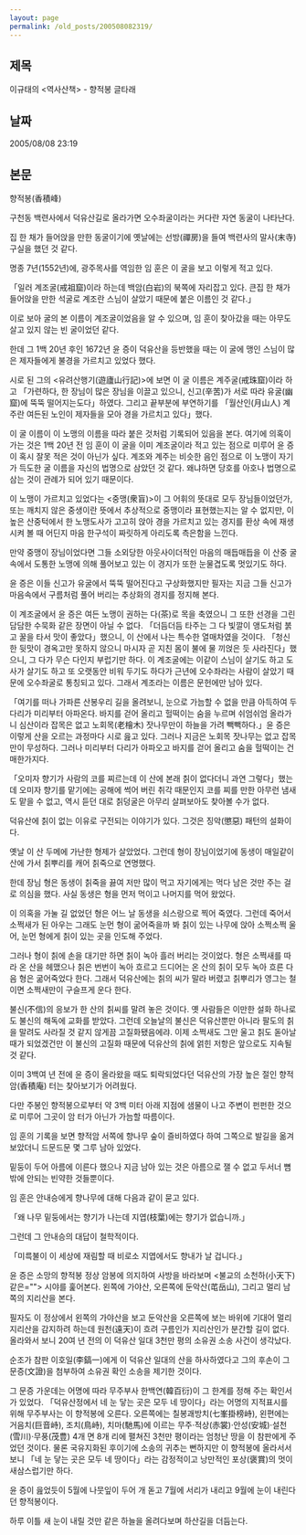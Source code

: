 ```yaml
---
layout: page
permalink: /old_posts/200508082319/
---
```


## 제목
이규태의 &lt;역사산책&gt; - 향적봉 글타래

## 날짜
2005/08/08 23:19

## 본문
향적봉(香積峰)
 

   구천동 백련사에서 덕유산길로 올라가면 오수좌굴이라는 커다란 자연 동굴이 나타난다.

   집 한 채가 들어앉을 만한 동굴이기에 옛날에는 선방(禪房)을 들여 백련사의 말사(末寺) 구실을 했던 것 같다.

   명종 7년(1552년)에, 광주목사를 역임한 임 훈은 이 굴을 보고 이렇게 적고 있다.

   「일러 계조굴(戒祖窟)이라 하는데 백암(白岩)의 북쪽에 자리잡고 있다. 큰집 한 채가 들어앉을 만한 석굴로 계조란 스님이 살았기 때문에 붙은 이름인 것 같다.」

   이로 보아 굴의 본 이름이 계조굴이었음을 알 수 있으며, 임 훈이 찾아갔을 때는 아무도 살고 있지 않는 빈 굴이었던 같다.

   한데 그 1백 20년 후인 1672년 윤 증이 덕유산을 등반했을 때는 이 굴에 맹인 스님이 많은 제자들에게 불경을 가르치고 있었다 했다.

   시로 된 그의 <유려산행기(遊廬山行記)>에 보면 이 굴 이름은 계주굴(戒珠窟)이라 하고 「가련하다, 한 장님이 많은 장님을 이끌고 있으니, 신고(辛苦)가 서로 따라 유굴(幽窟)에 뚝뚝 떨어지는도다」하였다. 그리고 끝부분에 부연하기를 「월산인(月山人) 계주란 여든된 노인이 제자들을 모아 경을 가르치고 있다」했다.

   이 굴 이름이 이 노맹의 이름을 따라 붙은 것처럼 기록되어 있음을 본다. 여기에 의혹이 가는 것은 1백 20년 전 임 훈이 이 굴을 이미 계조굴이라 적고 있는 점으로 미루어 윤 증이 혹시 잘못 적은 것이 아닌가 싶다. 계조와 계주는 비슷한 음인 점으로 이 노맹이 자기가 득도한 굴 이름을 자신의 법명으로 삼았던 것 같다. 왜냐하면 당호를 아호나 법명으로 삼는 것이 관례가 되어 있기 때문이다.

   이 노맹이 가르치고 있었다는 <중맹(衆盲)>이 그 어휘의 뜻대로 모두 장님들이었던가, 또는 깨치지 않은 중생이란 뜻에서 추상적으로 중맹이라 표현했는지는 알 수 없지만, 이 높은 산중턱에서 한 노맹도사가 고고히 앉아 경을 가르치고 있는 경지를 환상 속에 재생시켜 볼 때 어딘지 마음 한구석이 짜릿하게 아리도록 측은함을 느낀다.

   만약 중맹이 장님이었다면 그들 소외당한 아웃사이더적인 마음의 매듭매듭을 이 산중 굴 속에서 도통한 노맹에 의해 풀어보고 있는 이 경지가 또한 눈물겹도록 멋있기도 하다.

   윤 증은 이들 신고가 유굴에서 뚝뚝 떨어진다고 구상화했지만 필자는 지금 그들 신고가 마음속에서 구름처럼 풀어 버리는 추상화의 경지를 정지해 본다.

   이 계조굴에서 윤 증은 여든 노맹이 권하는 다(茶)로 목을 축였으니 그 또한 선경을 그린 담담한 수묵화 같은 장면이 아닐 수 없다. 「더듬더듬 타주는 그 다 빛깔이 앵도처럼 붉고 꿀을 타서 맛이 좋았다」했으니, 이 산에서 나는 특수한 열매차였을 것이다. 「청신한 뒷맛이 경옥고만 못하지 않으니 마시자 곧 지친 몸이 불에 물 끼얹은 듯 사라진다」했으니, 그 다가 무슨 다인지 부럽기만 하다. 이 계조굴에는 이같이 스님이 살기도 하고 도사가 살기도 하고 또 오랫동안 비워 두기도 하다가 근년에 오수좌라는 사람이 살았기 때문에 오수좌굴로 통칭되고 있다. 그래서 계조라는 이름은 문헌에만 남아 있다.

   「여기를 떠나 가파른 산봉우리 길을 올려보니, 눈으로 가늠할 수 없을 만큼 아득하여 두 다리가 미리부터 아파온다. 바지를 걷어 올리고 헐떡이는 숨을 누르며 쉬엄쉬엄 올라가니 심산이라 잡목은 없고 노회목(老檜木) 잣나무만이 하늘을 가려 빽빽하다.」윤 증은 이렇게 산을 오르는 과정마다 시로 읊고 있다. 그러나 지금은 노회목 잣나무는 없고 잡목만이 무성하다. 그러나 미리부터 다리가 아파오고 바지를 걷어 올리고 숨을 헐떡이는 건 매한가지다.

   「오미자 향기가 사람의 코를 찌르는데 이 산에 본래 칡이 없다더니 과연 그렇다」했는데 오미자 향기를 맡기에는 공해에 썩어 버린 취각 때문인지 코를 찌를 만한 아무런 냄새도 맡을 수 없고, 역시 듣던 대로 칡덩굴은 아무리 살펴보아도 찾아볼 수가 없다.

   덕유산에 칡이 없는 이유로 구전되는 이야기가 있다. 그것은 징악(懲惡) 패턴의 설화이다.

   옛날 이 산 두메에 가난한 형제가 살았었다. 그런데 형이 장님이었기에 동생이 매일같이 산에 가서 칡뿌리를 캐어 칡죽으로 연명했다.

   한데 장님 형은 동생이 칡죽을 끓여 저만 많이 먹고 자기에게는 먹다 남은 것만 주는 걸로 의심을 했다. 사실 동생은 형을 먼저 먹이고 나머지를 먹어 왔었다.

   이 의혹을 가눌 길 없었던 형은 어느 날 동생을 쇠스랑으로 찍어 죽였다. 그런데 죽어서 소쩍새가 된 아우는 그래도 눈먼 형이 굶어죽을까 봐 칡이 있는 나무에 앉아 소쩍소쩍 울어, 눈먼 형에게 칡이 있는 곳을 인도해 주었다.

   그러나 형이 칡에 손을 대기만 하면 칡이 녹아 흘러 버리는 것이었다. 형은 소쩍새를 따라 온 산을 헤맸으나 칡은 번번이 녹아 흐르고 드디어는 온 산의 칡이 모두 녹아 흐른 다음 형은 굶어죽었다 한다. 그래서 덕유산에는 칡의 씨가 말라 버렸고 칡뿌리가 영그는 철이면 소쩍새만이 구슬프게 운다 한다.

   불신(不信)의 응보가 한 산의 칡씨를 말려 놓은 것이다. 옛 사람들은 이만한 설화 하나로도 불신의 해독에 교화를 받았다. 그런데 오늘날의 불신은 덕유산뿐만 아니라 팔도의 칡을 말려도 사라질 것 같지 않게끔 고질화됐음에랴. 이제 소쩍새도 그만 울고 칡도 돋아날 때가 되었겠건만 이 불신의 고질화 때문에 덕유산의 칡에 얽힌 저항은 앞으로도 지속될 것 같다.

   이미 3백여 년 전에 윤 증이 올라왔을 때도 퇴락되었다던 덕유산의 가장 높은 절인 향적암(香積庵) 터는 찾아보기가 어려웠다.

   다만 주봉인 향적봉으로부터 약 3백 미터 아래 지점에 샘물이 나고 주변이 펀펀한 것으로 미루어 그곳이 암 터가 아닌가 가늠할 따름이다.

   임 훈의 기록을 보면 향적암 서쪽에 향나무 숲이 즐비하였다 하여 그쪽으로 발길을 옮겨 보았더니 드문드문 몇 그루 남아 있었다.

   밑둥이 두어 아름에 이른다 했으나 지금 남아 있는 것은 아름으로 잴 수 없고 두서너 뼘밖에 안되는 빈약한 것들뿐이다.

   임 훈은 안내승에게 향나무에 대해 다음과 같이 묻고 있다.

   「왜 나무 밑둥에서는 향기가 나는데 지엽(枝葉)에는 향기가 없습니까.」

   그런데 그 안내승의 대답이 철학적이다.

   「미륵불이 이 세상에 재림할 때 비로소 지엽에서도 향내가 날 겁니다.」

   윤 증은 소망의 향적봉 정상 암봉에 의지하여 사방을 바라보며 <불교의 소천하(小天下)같은=""> 시야를 훑어본다. 왼쪽에 가야산, 오른쪽에 둔악산(芚岳山), 그리고 멀리 남쪽의 지리산을 본다.

   필자도 이 정상에서 왼쪽의 가야산을 보고 둔악산을 오른쪽에 보는 바위에 기대어 멀리 지리산을 감지하려 하는데 원천(遠天)이 흐려 구름인가 지리산인가 분간할 길이 없다. 올라와서 보니 20여 년 전의 이 덕유산 일대 3천만 평의 소유권 소송 사건이 생각났다.

   순조가 참판 이호일(李鎬一)에게 이 덕유산 일대의 산을 하사하였다고 그의 후손이 그 문증(文證)을 첨부하여 소유권 확인 소송을 제기한 것이다.

   그 문증 가운데는 어명에 따라 무주부사 한백연(韓百衍)이 그 한계를 정해 주는 확인서가 있었다. 「덕유산정에서 네 눈 닿는 곳은 모두 네 땅이다」라는 어명의 지적표시를 위해 무주부사는 이 향적봉에 오른다. 오른쪽에는 칠봉괘방치(七峯掛榜峙), 왼편에는 거음치(巨音峙), 조치(鳥峙), 치마(馳馬)에 이르는 무주·적상(赤裳)·안성(安城)·설천(雪川)·무풍(茂豊) 4개 면 8개 리에 펼쳐진 3천만 평이라는 엄청난 땅을 이 참판에게 주었던 것이다. 물론 국유지화된 후이기에 소송의 귀추는 뻔하지만 이 향적봉에 올라서서 보니 「네 눈 닿는 곳은 모두 네 땅이다」라는 감정적이고 낭만적인 포상(褒賞)의 멋이 새삼스럽기만 하다.

   윤 증이 읊었듯이 5월에 나뭇잎이 두어 개 돋고 7월에 서리가 내리고 9월에 눈이 내린다던 향적봉이다.

   하루 이틀 새 눈이 내릴 것만 같은 하늘을 올려다보며 하산길을 더듬는다.